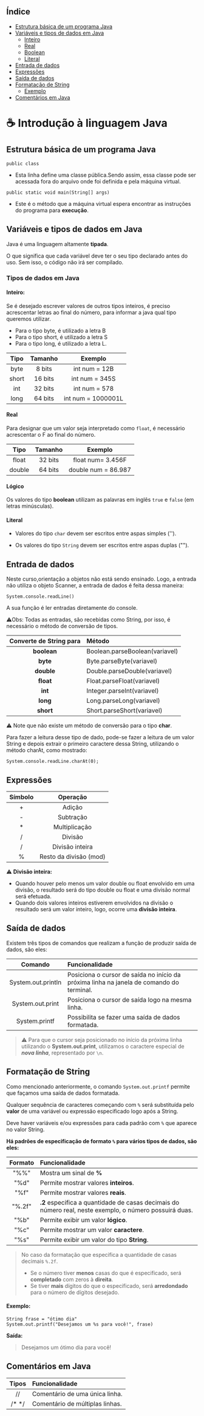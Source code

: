 ## Índice

- [Estrutura básica de um programa Java](#Estrutura-básica-de-um-programa-Java)
- [Variáveis e tipos de dados em Java](#Variáveis-e-tipos-de-dados-em-Java)
    - [Inteiro](#Inteiro)
    - [Real](#Real)
    - [Boolean](#Boolean)
    - [Literal](#Literal)
- [Entrada de dados](#Entrada-de-dados)
- [Expressões](#Expressões)
- [Saída de dados](#Saída-de-dados)
- [Formatação de String](Formatação-de-String)
    - [Exemplo](Exemplo)
- [Comentários em Java](Comentários-em-Java)


# :coffee: Introdução à linguagem Java

## Estrutura básica de um programa Java

`public class`
- Esta linha define uma classe pública.Sendo assim, essa classe pode ser acessada fora do arquivo onde foi definida e pela máquina virtual.

`public static void main(String[] args)`

- Este é o método que a máquina virtual espera encontrar as instruções do programa para **execução**.

## Variáveis e tipos de dados em Java

Java é uma linguagem altamente **tipada**.

O que significa que cada variável deve ter o seu tipo declarado antes do uso. Sem isso, o código não irá ser compilado.

### Tipos de dados em Java

#### Inteiro:

Se é desejado escrever valores de outros tipos inteiros, é preciso acrescentar letras ao final do número, para informar a java qual tipo queremos utilizar.
- Para o tipo byte, é utilizado a letra B
- Para o tipo short, é utilizado a letra S
- Para o tipo long, é utilizado a letra L.

Tipo|Tamanho|Exemplo
:---:|:---:| :---:
byte| 8 bits|int num = 12B
short|16 bits|int num = 345S
int|32 bits|int num = 578
long|64 bits|int num = 1000001L

#### Real

Para designar que um valor seja interpretado como `float`, é necessário acrescentar o F ao final do número.

Tipo|Tamanho|Exemplo
:---:|:---:|:---:
float| 32 bits| float num= 3.456F
double| 64 bits| double num = 86.987

#### Lógico

Os valores do tipo **boolean** utilizam as palavras em inglês `true` e `false` (em letras minúsculas).

#### Literal

- Valores do tipo `char` devem ser escritos entre aspas simples ('').

- Os valores do tipo `String` devem ser escritos entre aspas duplas ("").

## Entrada de dados

Neste curso,orientação a objetos não está sendo ensinado. Logo, a entrada não utiliza o objeto Scanner, a entrada de dados é feita dessa maneira:
 
`System.console.readLine()`

A sua função é ler entradas diretamente do console.

:warning:Obs: Todas as entradas, são recebidas como String, por isso, é necessário o método de conversão de tipos.

Converte de String para|Método
:---:| :---
**boolean**|Boolean.parseBoolean(variavel)
**byte**   |    Byte.parseByte(variavel)
**double** | Double.parseDouble(variavel)
**float**  |  Float.parseFloat(variavel)
**int**|  Integer.parseInt(variavel)
**long**   | Long.parseLong(variavel)
**short**  |Short.parseShort(variavel)

:warning: Note que não existe um método de conversão para o tipo **char**.
 
Para fazer a leitura desse tipo de dado, pode-se fazer a leitura de um valor String e depois extrair o primeiro caractere dessa String, utilizando o método charAt, como mostrado:

`System.console.readLine.charAt(0);`

## Expressões

Símbolo| Operação
:---:| :---:
+|Adição
-|Subtração
*|Multiplicação
/|Divisão
/|Divisão inteira
%|Resto da divisão (mod)

:warning: **Divisão inteira:**
- Quando houver pelo menos um valor double ou float envolvido em uma divisão, o resultado será do tipo double ou float e uma divisão normal será efetuada.
- Quando dois valores inteiros estiverem envolvidos na divisão o resultado será um valor inteiro, logo, ocorre uma **divisão inteira**.

## Saída de dados

Existem três tipos de comandos que realizam a função de produzir saída de dados, são eles:

Comando| Funcionalidade
:---:|:---
System.out.println| Posiciona o cursor de saída no início da próxima linha na janela de comando do terminal.
System.out.print| Posiciona o cursor de saída logo na mesma linha.
System.printf| Possibilita se fazer uma saída de dados formatada.

> :warning: Para que o cursor seja posicionado no início da próxima linha utilizando o **System.out.print**, utilizamos o caractere especial de ***nova linha***, representado por `\n`.

## Formatação de String

Como mencionado anteriormente, o comando `System.out.printf` permite que façamos uma saída de dados formatada.

Qualquer sequência de caracteres começando com `%` será substituída pelo **valor** de uma variável ou expressão especificado logo após a String.

Deve haver variáveis e/ou expressões para cada padrão com `%` que aparece no valor String.

**Há padrões de especificação de formato `%` para vários tipos de dados, são eles:**

Formato| Funcionalidade
:---:|:---
"%%"|Mostra um sinal de **%**
"%d"|Permite mostrar valores **inteiros**.
"%f"|Permite mostrar valores **reais**.
"%.2f"| **.2** especifica a quantidade de casas decimais do número real, neste exemplo, o número possuirá duas.
"%b"|Permite exibir um valor **lógico**.
"%c"| Permite mostrar um valor **caractere**.
"%s"|Permite exibir um valor do tipo **String**.



> No caso da formatação que especifica a quantidade de casas decimais `%.2f`.
> - Se o número tiver **menos** casas do que é especificado, será **completado** com zeros à **direita**. 
>- Se tiver **mais** dígitos do que o especificado, será **arredondado** para o número de dígitos desejado.

#### Exemplo:
```
String frase = "ótimo dia"
System.out.printf("Desejamos um %s para você!", frase)
```
**Saída:**

>Desejamos um ótimo dia para você!

## Comentários em Java

Tipos| Funcionalidade
:---:|:---
//| Comentário de uma única linha.
/* */|Comentário de múltiplas linhas.
 
